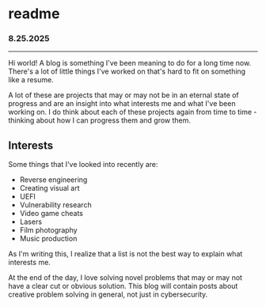 # readme
### 8.25.2025
---
Hi world! A blog is something I've been meaning to do for a long time now. There's a lot of little things I've worked on that's hard to fit on something like a resume.

A lot of these are projects that may or may not be in an eternal state of progress and are an insight into what interests me and what I've been working on. I do think about each of these projects again from time to time - thinking about how I can progress them and grow them.

## Interests

Some things that I've looked into recently are:

  - Reverse engineering
  - Creating visual art
  - UEFI
  - Vulnerability research
  - Video game cheats
  - Lasers
  - Film photography
  - Music production

As I'm writing this, I realize that a list is not the best way to explain what interests me.

At the end of the day, I love solving novel problems that may or may not have a clear cut or obvious solution. This blog will contain posts about creative problem solving in general, not just in cybersecurity.